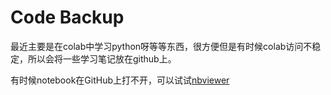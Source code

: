 # Code Backup

最近主要是在colab中学习python呀等等东西，很方便但是有时候colab访问不稳定，所以会将一些学习笔记放在github上。

有时候notebook在GitHub上打不开，可以试试[nbviewer](https://nbviewer.jupyter.org/)
